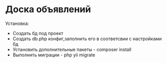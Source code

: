 <h1>Доска объявлений</h1>
Установка:
<ul>
<li> Создать бд под проект</li>
<li>Создать db.php конфиг,заполнить его в соответсвии с настройками бд</li>
<li>Установить дополнительные пакеты - composer install</li>
<li>Выполнить миграции - php yii migrate</li>
</ul> 
 